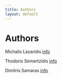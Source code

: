 ```yaml
---
title: Authors
layout: default
---
```

# Authors


Michalis Lazaridis [info](http://www.iti.gr/iti/people/Michalis_Lazaridis.html)

Thodoris Semertzidis [info](http://www.iti.gr/iti/people/Theodoros_Semertzidis.html)

Dimitris Samaras [info](http://www.iti.gr/iti/people/Dimitris_Samaras.html)

